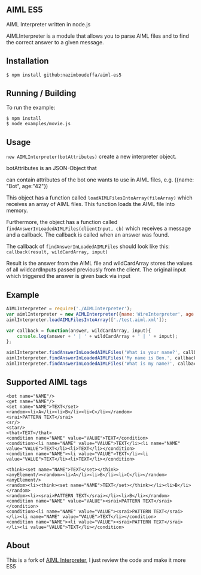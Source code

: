 ## AIML ES5

AIML Interpreter written in node.js

AIMLInterpreter is a module that allows you to parse AIML files and to find the correct answer to a given message.<br/>

## Installation

    $ npm install github:nazimboudeffa/aiml-es5

## Running / Building

To run the example:

    $ npm install
    $ node examples/movie.js

## Usage

`new AIMLInterpreter(botAttributes)` create a new interpreter object.

botAttributes is an JSON-Object that

can contain attributes of the bot one wants to use in AIML files, e.g. ({name: "Bot", age:"42"})

This object has a function called `loadAIMLFilesIntoArray(fileArray)` which receives an array of AIML files. This function loads the AIML file into memory.

Furthermore, the object has a function called `findAnswerInLoadedAIMLFiles(clientInput, cb)` which receives a message and a callback. The callback is called when an answer was found.

The callback of `findAnswerInLoadedAIMLFiles` should look like this: `callback(result, wildCardArray, input)`

Result is the answer from the AIML file and wildCardArray stores the values of all wildcardInputs passed previously from the client. The original input which triggered the answer is given back via input

## Example

```javascript
AIMLInterpreter = require('./AIMLInterpreter');
var aimlInterpreter = new AIMLInterpreter({name:'WireInterpreter', age:'42'});
aimlInterpreter.loadAIMLFilesIntoArray(['./test.aiml.xml']);

var callback = function(answer, wildCardArray, input){
    console.log(answer + ' | ' + wildCardArray + ' | ' + input);
};

aimlInterpreter.findAnswerInLoadedAIMLFiles('What is your name?', callback);
aimlInterpreter.findAnswerInLoadedAIMLFiles('My name is Ben.', callback);
aimlInterpreter.findAnswerInLoadedAIMLFiles('What is my name?', callback);
```

## Supported AIML tags

```
<bot name="NAME"/>
<get name="NAME"/>
<set name="NAME">TEXT</set>
<random><li>A</li><li>B</li><li>C</li></random>
<srai>PATTERN TEXT</srai>
<sr/>
<star/>
<that>TEXT</that>
<condition name="NAME" value="VALUE">TEXT</condition>
<condition><li name="NAME" value="VALUE">TEXT</li><li name="NAME" value="VALUE">TEXT</li><li>TEXT</li></condition>
<condition name="NAME"><li value="VALUE">TEXT</li><li value="VALUE">TEXT</li><li>TEXT</li></condition>

<think><set name="NAME">TEXT</set></think>
<anyElement/><random><li>A</li><li>B</li><li>C</li></random><anyElement/>
<random><li><think><set name="NAME">TEXT</set></think></li><li>B</li></random>
<random><li><srai>PATTERN TEXT</srai></li><li>B</li></random>
<condition name="NAME" value="VALUE"><srai>PATTERN TEXT</srai></condition>
<condition><li name="NAME" value="VALUE"><srai>PATTERN TEXT</srai></li><li name="NAME" value="VALUE">TEXT</li></condition>
<condition name="NAME"><li value="VALUE"><srai>PATTERN TEXT</srai></li><li value="VALUE">TEXT</li></condition>
```

## About

This is a fork of [AIML Interpreter](https://github.com/raethlein/AIML.js), I just review the code and make it more ES5
